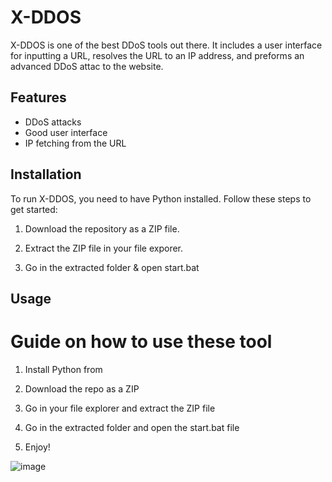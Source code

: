 # X-DDOS 
     
X-DDOS is one of the best DDoS tools out there. It includes a user interface for inputting a URL,  resolves the URL to an IP address, and preforms an advanced DDoS attac to the website.

## Features
 
- DDoS attacks  
- Good user interface  
- IP fetching from the URL
 
## Installation

To run X-DDOS, you need to have Python installed. Follow these steps to get started: 

1. Download the repository as a ZIP file. 

2. Extract the ZIP file in your file exporer. 

3. Go in the extracted folder & open start.bat 
 
## Usage  
 
# Guide on how to use these tool  
 
1. Install Python from 

2. Download the repo as a ZIP   

3. Go in your file explorer and extract the ZIP file  

4. Go in the extracted folder and open the start.bat file
   
5. Enjoy! 


![image](https://github.com/user-attachments/assets/cb09b2d8-c4b5-41c0-804d-cd7d8b0c30df) 